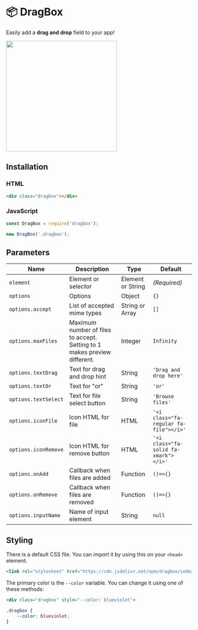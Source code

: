 # 📦 DragBox

Easily add a **drag and drop** field to your app!

<img src="https://bernzrdo.wtf/dragbox.png" width="300">

## Installation

### HTML

```html
<div class="dragbox"></div>
```

### JavaScript

```js
const DragBox = require('dragbox');

new DragBox('.dragbox');
```

## Parameters

| Name                 | Description                                                              | Type              | Default                                |
| -------------------- | ------------------------------------------------------------------------ | ----------------- | -------------------------------------- |
| `element`            | Element or selector                                                      | Element or String | *(Required)*                           |
| `options`            | Options                                                                  | Object            | `{}`                                   |
| `options.accept`     | List of accepted mime types                                              | String or Array   | `[]`                                   |
| `options.maxFiles`   | Maximum number of files to accept. Setting to 1 makes preview different. | Integer           | `Infinity`                             |
| `options.textDrag`   | Text for drag and drop hint                                              | String            | `'Drag and drop here'`                 |
| `options.textOr`     | Text for "or"                                                            | String            | `'or'`                                 |
| `options.textSelect` | Text for file select button                                              | String            | `'Browse files'`                       |
| `options.iconFile`   | Icon HTML for file                                                       | HTML              | `'<i class="fa-regular fa-file"></i>'` |
| `options.iconRemove` | Icon HTML for remove button                                              | HTML              | `'<i class="fa-solid fa-xmark"></i>'`  |
| `options.onAdd`      | Callback when files are added                                            | Function          | `()=>{}`                               |
| `options.onRemove`   | Callback when files are removed                                          | Function          | `()=>{}`                               |
| `options.inputName`  | Name of input element                                                    | String            | `null`                                 |

## Styling

There is a default CSS file. You can import it by using this on your `<head>` element.

```html
<link rel="stylesheet" href="https://cdn.jsdelivr.net/npm/dragbox/index.css">
```

The primary color is the `--color` variable. You can change it using one of these methods:

```html
<div class="dragbox" style="--color: blueviolet">
```
```css
.dragbox {
    --color: blueviolet;
}
```

